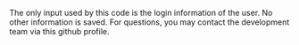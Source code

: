 The only input used by this code is the login information of the user. No other information is saved.
For questions, you may contact the development team via this github profile.
